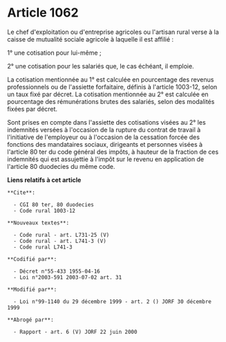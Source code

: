 # Article 1062

Le chef d'exploitation ou d'entreprise agricoles ou l'artisan rural verse à la caisse de mutualité sociale agricole à
laquelle il est affilié :

1° une cotisation pour lui-même ;

2° une cotisation pour les salariés que, le cas échéant, il emploie.

La cotisation mentionnée au 1° est calculée en pourcentage des revenus professionnels ou de l'assiette forfaitaire, définis à
l'article 1003-12, selon un taux fixé par décret. La cotisation mentionnée au 2° est calculée en pourcentage des
rémunérations brutes des salariés, selon des modalités fixées par décret.

Sont prises en compte dans l'assiette des cotisations visées au 2° les indemnités versées à l'occasion de la rupture du
contrat de travail à l'initiative de l'employeur ou à l'occasion de la cessation forcée des fonctions des mandataires
sociaux, dirigeants et personnes visées à l'article 80 ter du code général des impôts, à hauteur de la fraction de ces
indemnités qui est assujettie à l'impôt sur le revenu en application de l'article 80 duodecies du même code.

**Liens relatifs à cet article**

	**Cite**:

	  - CGI 80 ter, 80 duodecies
	  - Code rural 1003-12

	**Nouveaux textes**:

	  - Code rural - art. L731-25 (V)
	  - Code rural - art. L741-3 (V)
	  - Code rural L741-3

	**Codifié par**:

	  - Décret n°55-433 1955-04-16
	  - Loi n°2003-591 2003-07-02 art. 31

	**Modifié par**:

	  - Loi n°99-1140 du 29 décembre 1999 - art. 2 () JORF 30 décembre 1999

	**Abrogé par**:

	  - Rapport - art. 6 (V) JORF 22 juin 2000
